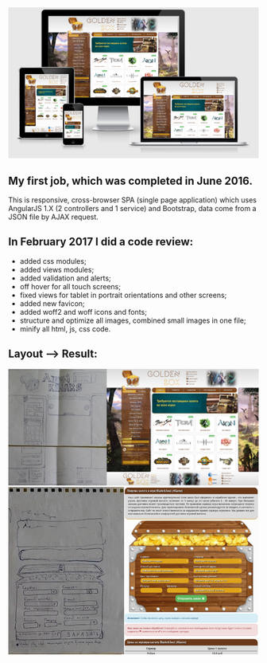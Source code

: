 <div align="center">
   <img src="readme-images/responsive.png">
</div>

## My first job, which was completed in June 2016.
This is responsive, cross-browser SPA (single page application) which uses AngularJS 1.X (2 controllers and 1 service) and Bootstrap, data come from a JSON file by AJAX request.
   
## In February 2017 I did a code review:
* added css modules;
* added views modules;
* added validation and alerts;
* off hover for all touch screens;
* fixed views for tablet in portrait orientations and other screens;
* added new favicon;
* added woff2 and woff icons and fonts;
* structure and optimize all images, combined small images in one file;
* minify all html, js, css code.

## Layout --> Result:
<img src="readme-images/site.png">
<img src="readme-images/box.png">
